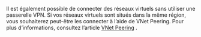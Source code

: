 Il est également possible de connecter des réseaux virtuels sans utiliser une passerelle VPN. Si vos réseaux virtuels sont situés dans la même région, vous souhaiterez peut-être les connecter à l’aide de VNet Peering. Pour plus d’informations, consultez l’article [VNet Peering](../articles/virtual-network/virtual-network-peering-overview.md) .

